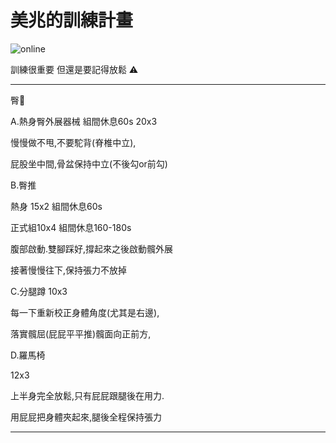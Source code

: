 
<html>
  <head>
    <meta charset="UTF-8">
   
  </head>
  <body>
    <h1>美兆的訓練計畫</h1>
    <img src="https://custom-images.strikinglycdn.com/res/hrscywv4p/image/upload/c_limit,fl_lossy,h_600,w_800,f_auto,q_auto/6854615/492705_919805.jpeg" alt="online">
    <p>訓練很重要 但還是要記得放鬆 ⚠️</p>
    <hr>
    <p>臀🍑</p>
    <p>A.熱身臀外展器械 組間休息60s 20x3</p>
    <p>慢慢做不甩,不要駝背(脊椎中立),</p>
    <p>屁股坐中間,骨盆保持中立(不後勾or前勾)</p>
    <p>B.臀推 </p>
    <p>    熱身 15x2 組間休息60s</p>
    <p>    正式組10x4 組間休息160-180s</p>
    <p>腹部啟動.雙腳踩好,撐起來之後啟動髖外展</p>
    <p>接著慢慢往下,保持張力不放掉</p>
    <p>C.分腿蹲 10x3</p>
    <p>每一下重新校正身體角度(尤其是右邊),</p>
    <p>落實髖屈(屁屁平平推)髖面向正前方,</p>
    <p>D.羅馬椅</p>
    <p>12x3</p>
    <p>上半身完全放鬆,只有屁屁跟腿後在用力.</p>
    <p>用屁屁把身體夾起來,腿後全程保持張力</p>
    <hr>
</body>
</html>
